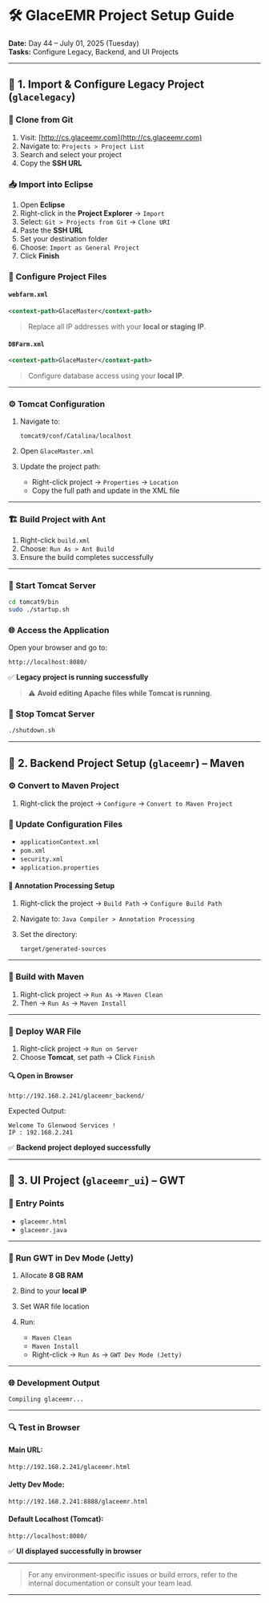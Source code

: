 # 🛠️ GlaceEMR Project Setup Guide

**Date:** Day 44 – July 01, 2025 (Tuesday) <br>
**Tasks:** Configure Legacy, Backend, and UI Projects

---

## 📁 1. Import & Configure Legacy Project (`glacelegacy`)

### 🔗 Clone from Git

1. Visit: [http://cs.glaceemr.com](http://cs.glaceemr.com)
2. Navigate to: `Projects > Project List`
3. Search and select your project
4. Copy the **SSH URL**

### 📥 Import into Eclipse

1. Open **Eclipse**
2. Right-click in the **Project Explorer** → `Import`
3. Select: `Git > Projects from Git` → `Clone URI`
4. Paste the **SSH URL**
5. Set your destination folder
6. Choose: `Import as General Project`
7. Click **Finish**

### 🔧 Configure Project Files

#### `webfarm.xml`

```xml
<context-path>GlaceMaster</context-path>
```

> Replace all IP addresses with your **local or staging IP**.

#### `DBFarm.xml`

```xml
<context-path>GlaceMaster</context-path>
```

> Configure database access using your **local IP**.

---

### ⚙ Tomcat Configuration

1. Navigate to:

   ```
   tomcat9/conf/Catalina/localhost
   ```

2. Open `GlaceMaster.xml`

3. Update the project path:

   * Right-click project → `Properties` → `Location`
   * Copy the full path and update in the XML file

---

### 🏗 Build Project with Ant

1. Right-click `build.xml`
2. Choose: `Run As > Ant Build`
3. Ensure the build completes successfully

---

### 🚀 Start Tomcat Server

```bash
cd tomcat9/bin
sudo ./startup.sh
```

### 🌐 Access the Application

Open your browser and go to:

```
http://localhost:8080/
```

✅ **Legacy project is running successfully**

> ⚠️ **Avoid editing Apache files while Tomcat is running.**

### 🛑 Stop Tomcat Server

```bash
./shutdown.sh
```

---

## 🧱 2. Backend Project Setup (`glaceemr`) – Maven

### ⚙ Convert to Maven Project

1. Right-click the project → `Configure` → `Convert to Maven Project`

### 🔧 Update Configuration Files

* `applicationContext.xml`
* `pom.xml`
* `security.xml`
* `application.properties`

#### 🔁 Annotation Processing Setup

1. Right-click the project → `Build Path` → `Configure Build Path`
2. Navigate to: `Java Compiler > Annotation Processing`
3. Set the directory:

   ```
   target/generated-sources
   ```

---

### 🔨 Build with Maven

1. Right-click project → `Run As` → `Maven Clean`
2. Then → `Run As` → `Maven Install`

---

### 🚀 Deploy WAR File

1. Right-click project → `Run on Server`
2. Choose **Tomcat**, set path → Click `Finish`

#### 🔍 Open in Browser

```
http://192.168.2.241/glaceemr_backend/
```

Expected Output:

```text
Welcome To Glenwood Services !
IP : 192.168.2.241
```

✅ **Backend project deployed successfully**

---

## 🎨 3. UI Project (`glaceemr_ui`) – GWT

### 📌 Entry Points

* `glaceemr.html`
* `glaceemr.java`

---

### 🧪 Run GWT in Dev Mode (Jetty)

1. Allocate **8 GB RAM**
2. Bind to your **local IP**
3. Set WAR file location
4. Run:

   * `Maven Clean`
   * `Maven Install`
   * Right-click → `Run As` → `GWT Dev Mode (Jetty)`

---

### 🌐 Development Output

```
Compiling glaceemr...
```

---

### 🔍 Test in Browser

#### Main URL:

```
http://192.168.2.241/glaceemr.html
```

#### Jetty Dev Mode:

```
http://192.168.2.241:8888/glaceemr.html
```

#### Default Localhost (Tomcat):

```
http://localhost:8080/
```

✅ **UI displayed successfully in browser**

---

> For any environment-specific issues or build errors, refer to the internal documentation or consult your team lead.

---


